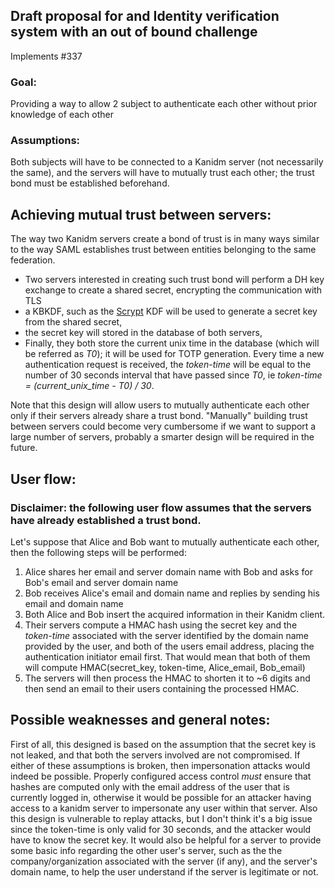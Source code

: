 ## Draft proposal for and Identity verification system with an out of bound challenge

Implements #337

### Goal:

Providing a way to allow 2 subject to authenticate each other without prior knowledge of each other

### Assumptions:

Both subjects will have to be connected to a Kanidm server (not necessarily the same), and the servers will have to mutually trust each other; the trust bond must be established beforehand.

## Achieving mutual trust between servers:

The way two Kanidm servers create a bond of trust is in many ways similar to the way SAML establishes trust between entities belonging to the same federation.

- Two servers interested in creating such trust bond will perform a DH key exchange to create a shared secret, encrypting the communication with TLS
- a KBKDF, such as the [Scrypt](https://cryptography.io/en/latest/hazmat/primitives/key-derivation-functions/#cryptography.hazmat.primitives.kdf.scrypt.Scrypt) KDF will be used to generate a secret key from the shared secret,
- the secret key will stored in the database of both servers,
- Finally, they both store the current unix time in the database (which will be referred as _T0_); it will be used for TOTP generation. Every time a new authentication request is received, the _token-time_ will be equal to the number of 30 seconds interval that have passed since _T0_, ie _token-time = (current_unix_time - T0) / 30_.

Note that this design will allow users to mutually authenticate each other only if their servers already share a trust bond. "Manually" building trust between servers could become very cumbersome if we want to support a large number of servers, probably a smarter design will be required in the future.

## User flow:

### Disclaimer: the following user flow assumes that the servers have already established a trust bond.

Let's suppose that Alice and Bob want to mutually authenticate each other, then the following steps will be performed:

1. Alice shares her email and server domain name with Bob and asks for Bob's email and server domain name
1. Bob receives Alice's email and domain name and replies by sending his email and domain name
1. Both Alice and Bob insert the acquired information in their Kanidm client.
1. Their servers compute a HMAC hash using the secret key and the _token-time_ associated with the server identified by the domain name provided by the user, and both of the users email address, placing the authentication initiator email first.
   That would mean that both of them will compute HMAC(secret_key, token-time, Alice_email, Bob_email)
1. The servers will then process the HMAC to shorten it to ~6 digits and then send an email to their users containing the processed HMAC.

## Possible weaknesses and general notes:

First of all, this designed is based on the assumption that the secret key is not leaked, and that both the servers involved are not compromised. If either of these assumptions is broken, then impersonation attacks would indeed be possible.
Properly configured access control _must_ ensure that hashes are computed only with the email address of the user that is currently logged in, otherwise it would be possible for an attacker having access to a kanidm server to impersonate any user within that server.
Also this design is vulnerable to replay attacks, but I don't think it's a big issue since the token-time is only valid for 30 seconds, and the attacker would have to know the secret key.
It would also be helpful for a server to provide some basic info regarding the other user's server, such as the the company/organization associated with the server (if any), and the server's domain name, to help the user understand if the server is legitimate or not.
